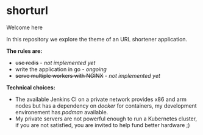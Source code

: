 # shorturl

Welcome here

In this repository we explore the theme of an URL shortener application.

**The rules are:**
* ~~use redis~~ - *not implemented yet*
* write the application in go - *ongoing*
* ~~serve multiple workers with NGINX~~ - *not implemented yet*

**Technical choices:**
* The available Jenkins CI on a private network provides x86 and arm nodes but has a dependency on *docker* for containers, my development environement has *podman* available.
* My private servers are not powerful enough to run a Kubernetes cluster, if you are not satisfied, you are invited to help fund better hardware ;)